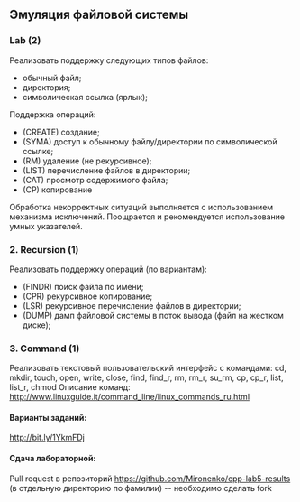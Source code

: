 ## Эмуляция файловой системы

### Lab (2)

Реализовать поддержку следующих типов файлов:
* обычный файл;
* директория;
* символическая ссылка (ярлык);

Поддержка операций:
* (CREATE) создание;
* (SYMA) доступ к обычному файлу/директории по символической ссылке;
* (RM) удаление (не рекурсивное);
* (LIST) перечисление файлов в директории;
* (CAT) просмотр содержимого файла;
* (CP) копирование

Обработка некорректных ситуаций выполняется с использованием механизма исключений.
Поощрается и рекомендуется использование умных указателей.

### 2. Recursion (1)

Реализовать поддержку операций (по вариантам):
* (FINDR) поиск файла по имени;
* (CPR) рекурсивное копирование;
* (LSR) рекурсивное перечисление файлов в директории;
* (DUMP) дамп файловой системы в поток вывода (файл на жестком диске);

### 3. Command (1)

Реализовать текстовый пользовательский интерфейс с командами: 
cd, mkdir, touch, open, write, close, find, find\_r, rm, rm\_r, su\_rm, cp, cp\_r, list, list\_r, chmod
Описание команд: http://www.linuxguide.it/command_line/linux_commands_ru.html

#### Варианты заданий:
http://bit.ly/1YkmFDj

#### Сдача лабораторной:
Pull request в репозиторий https://github.com/Mironenko/cpp-lab5-results (в отдельную директорию по фамилии) -- необходимо сделать fork